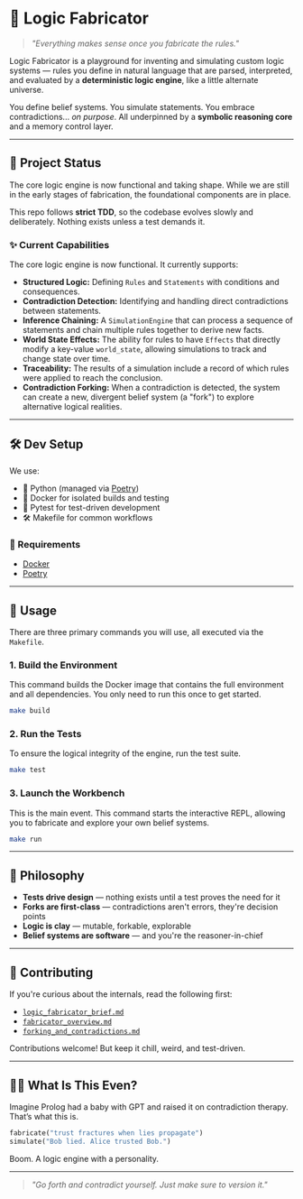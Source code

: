 # 🧠 Logic Fabricator

> *"Everything makes sense once you fabricate the rules."*

Logic Fabricator is a playground for inventing and simulating custom logic systems — rules you define in natural language that are parsed, interpreted, and evaluated by a **deterministic logic engine**, like a little alternate universe.

You define belief systems. You simulate statements. You embrace contradictions... *on purpose*. All underpinned by a **symbolic reasoning core** and a memory control layer.

---

## 🚧 Project Status

The core logic engine is now functional and taking shape. While we are still in the early stages of fabrication, the foundational components are in place.

This repo follows **strict TDD**, so the codebase evolves slowly and deliberately. Nothing exists unless a test demands it.

### ✨ Current Capabilities

The core logic engine is now functional. It currently supports:

-   **Structured Logic:** Defining `Rules` and `Statements` with conditions and consequences.
-   **Contradiction Detection:** Identifying and handling direct contradictions between statements.
-   **Inference Chaining:** A `SimulationEngine` that can process a sequence of statements and chain multiple rules together to derive new facts.
-   **World State Effects:** The ability for rules to have `Effects` that directly modify a key-value `world_state`, allowing simulations to track and change state over time.
-   **Traceability:** The results of a simulation include a record of which rules were applied to reach the conclusion.
-   **Contradiction Forking:** When a contradiction is detected, the system can create a new, divergent belief system (a "fork") to explore alternative logical realities.

---

## 🛠️ Dev Setup

We use:

- 🐍 Python (managed via [Poetry](https://python-poetry.org/))
- 🐳 Docker for isolated builds and testing
- 🧪 Pytest for test-driven development
- 🛠️ Makefile for common workflows

### 🔧 Requirements

- [Docker](https://docs.docker.com/get-docker/)
- [Poetry](https://python-poetry.org/docs/#installation)

---

## 🚀 Usage

There are three primary commands you will use, all executed via the `Makefile`.

### 1. Build the Environment

This command builds the Docker image that contains the full environment and all dependencies. You only need to run this once to get started.

```bash
make build
```

### 2. Run the Tests

To ensure the logical integrity of the engine, run the test suite.

```bash
make test
```

### 3. Launch the Workbench

This is the main event. This command starts the interactive REPL, allowing you to fabricate and explore your own belief systems.

```bash
make run
```

---

## 🦪 Philosophy

- **Tests drive design** — nothing exists until a test proves the need for it
- **Forks are first-class** — contradictions aren't errors, they're decision points
- **Logic is clay** — mutable, forkable, explorable
- **Belief systems are software** — and you're the reasoner-in-chief

---

## 🤝 Contributing

If you're curious about the internals, read the following first:

- [`logic_fabricator_brief.md`](./docs/logic_fabricator_brief.md)
- [`fabricator_overview.md`](./docs/fabricator_overview.md)
- [`forking_and_contradictions.md`](./docs/forking_and_contradictions.md)

Contributions welcome! But keep it chill, weird, and test-driven.

---

## 🧙‍♂️ What Is This Even?

Imagine Prolog had a baby with GPT and raised it on contradiction therapy. That’s what this is.

```python
fabricate("trust fractures when lies propagate")
simulate("Bob lied. Alice trusted Bob.")
```

Boom. A logic engine with a personality.

---

> *"Go forth and contradict yourself. Just make sure to version it."*
